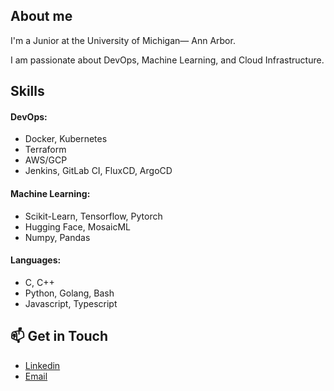 ## About me
I'm a Junior at the University of Michigan— Ann Arbor. 

I am passionate about DevOps, Machine Learning, and Cloud Infrastructure.

## Skills

#### DevOps:

- Docker, Kubernetes
- Terraform
- AWS/GCP
- Jenkins, GitLab CI, FluxCD, ArgoCD

#### Machine Learning:

- Scikit-Learn, Tensorflow, Pytorch
- Hugging Face, MosaicML
- Numpy, Pandas

#### Languages:
- C, C++
- Python, Golang, Bash
- Javascript, Typescript

## 📫 Get in Touch

- [Linkedin](https://www.linkedin.com/in/ernesto-enriquez/)
- [Email](mailto:eernesto@umich.edu)
